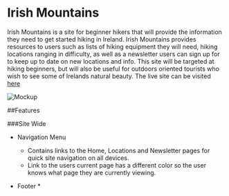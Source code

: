 # Irish Mountains

Irish Mountains is a site for beginner hikers that will provide the information they need to get started hiking in Ireland. Irish Mountains provides resources to users such as lists of hiking equipment they will need, hiking locations ranging in difficulty, as well as a newsletter users can sign up for to keep up to date on new locations and info. This site will be targeted at hiking beginners, but will also be useful for outdoors oriented tourists who wish to see some of Irelands natural beauty. The live site can be visited [here](https://tmcenteggart.github.io/irish-mountains/index.html)

![Mockup](mockup.png)

##Features

###Site Wide
* Navigation Menu
    * Contains links to the Home, Locations and Newsletter pages for quick site navigation on all devices.
    * Link to the users current page has a different color so the user knows what page they are currently viewing.


* Footer
   *

